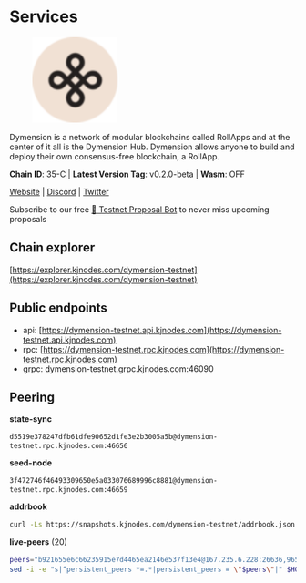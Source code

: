 # Services

<figure><img src="https://raw.githubusercontent.com/kj89/cosmos-images/main/logos/dymension.png" width="150" alt=""><figcaption></figcaption></figure>

Dymension is a network of modular blockchains called RollApps  and at the center of it all is the Dymension Hub. Dymension  allows anyone to build and deploy their own consensus-free blockchain, a RollApp.

**Chain ID**: 35-C | **Latest Version Tag**: v0.2.0-beta | **Wasm**: OFF

[Website](https://dymension.xyz/) | [Discord](https://discord.gg/dymension) | [Twitter](https://twitter.com/dymensionXYZ)



Subscribe to our free [🤖 Testnet Proposal Bot](https://t.me/kjnodes_testnet_proposal_bot) to never miss upcoming proposals


## Chain explorer
[https://explorer.kjnodes.com/dymension-testnet](https://explorer.kjnodes.com/dymension-testnet)

## Public endpoints

* api: [https://dymension-testnet.api.kjnodes.com](https://dymension-testnet.api.kjnodes.com)
* rpc: [https://dymension-testnet.rpc.kjnodes.com](https://dymension-testnet.rpc.kjnodes.com)
* grpc: dymension-testnet.grpc.kjnodes.com:46090

## Peering

**state-sync**

```text
d5519e378247dfb61dfe90652d1fe3e2b3005a5b@dymension-testnet.rpc.kjnodes.com:46656
```

**seed-node**

```text
3f472746f46493309650e5a033076689996c8881@dymension-testnet.rpc.kjnodes.com:46659
```

**addrbook**
```bash
curl -Ls https://snapshots.kjnodes.com/dymension-testnet/addrbook.json > $HOME/.dymension/config/addrbook.json
```

**live-peers** (20)
```bash
peers="b921655e6c66235915e7d4465ea2146e537f13e4@167.235.6.228:26636,965694b051742c2da0ea66502dd9bfeea38de265@198.244.228.235:26656,acb69c31cac6140a1a9570e683de5e26dd008cff@51.222.44.116:32656,d5519e378247dfb61dfe90652d1fe3e2b3005a5b@65.109.68.190:46656,6204710a0d089566b6df85ae4aee595afdd23cbb@146.190.40.115:26656,7fc44e2651006fb2ddb4a56132e738da2845715f@65.108.6.45:61256,3a8bb83d5c5afb13ae2c1c3b91c97928e277f6a5@142.132.205.94:15658,36a242b6f2d779aeea4811e4e4c635a55d5274f1@45.151.123.72:26656,ee2fa87279bc626f9c979093389bd1d6568d96ff@65.109.37.228:36656,c7a36d7abeea5704290f99c1608b50ff1f5e3e47@79.143.188.183:26656,3c937029e41e3f7b92b8b87d787be0ddc2a3f13c@70.34.214.236:26656,e374d21e689d4e1832ef72e0dae2a9bca435ba36@95.217.114.220:46656,56e0f891f8312e239a631aea2f8b0e64c9f7d824@135.181.95.145:36656,63d971a42e323f9411ef702d1f268f9862781c1f@194.163.165.176:40656,9e1ea4938f0112c1477827344e2f9d0792710575@185.252.232.189:30656,26dc1602cfb6fac8a58ea621cc859403fb100b04@178.44.116.188:36656,c1008d2d05c56254e95d19ab7e9fe459dad2de3d@159.223.57.238:26656,1ed89bd1d280c4c6eb7d9134bb238d97fbb3f4b2@88.99.104.180:36656,18da7db008aa30ac6fb837323c608c286bf87b25@178.128.82.254:26656,0f1045fd8c81a8ad843cf0f96a73ed34865322a7@3.145.180.81:26656"
sed -i -e "s|^persistent_peers *=.*|persistent_peers = \"$peers\"|" $HOME/.dymension/config/config.toml
```
